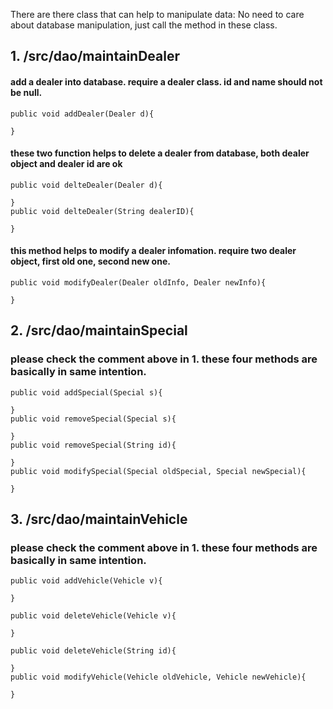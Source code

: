 There are there class that can help to manipulate data:
No need to care about database manipulation, just call the method in these class. 

## 1. /src/dao/maintainDealer

####   add a dealer into database. require a dealer class. id and name should not be null. 
    public void addDealer(Dealer d){
      
    }
####   these two function helps to delete a dealer from database, both dealer object and dealer id are ok
    public void delteDealer(Dealer d){

    }
    public void delteDealer(String dealerID){

    }
####   this method helps to modify a dealer infomation. require two dealer object, first old one, second new one.
    public void modifyDealer(Dealer oldInfo, Dealer newInfo){

    }
## 2. /src/dao/maintainSpecial


###   please check the comment above in 1. these four methods are basically in same intention. 

    public void addSpecial(Special s){

    }
    public void removeSpecial(Special s){

    }
    public void removeSpecial(String id){

    }
    public void modifySpecial(Special oldSpecial, Special newSpecial){

    }


## 3. /src/dao/maintainVehicle

###   please check the comment above in 1. these four methods are basically in same intention. 

    public void addVehicle(Vehicle v){

    }

    public void deleteVehicle(Vehicle v){

    }

    public void deleteVehicle(String id){

    }
    public void modifyVehicle(Vehicle oldVehicle, Vehicle newVehicle){

    }
